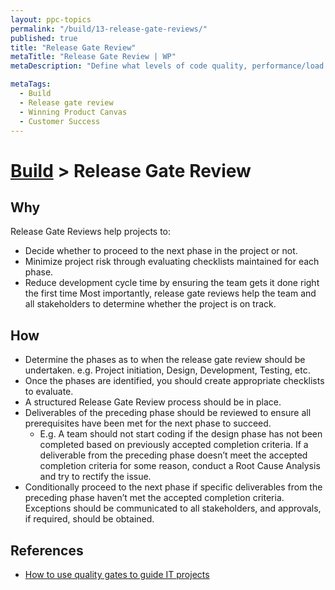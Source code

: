 ```yaml
---
layout: ppc-topics 
permalink: "/build/13-release-gate-reviews/"
published: true
title: "Release Gate Review"
metaTitle: "Release Gate Review | WP"
metaDescription: "Define what levels of code quality, performance/load testing matrices that qualify as passed for a production release. Implement automation or manual verification."

metaTags:
  - Build
  - Release gate review
  - Winning Product Canvas
  - Customer Success
---
```

# [Build](../) > Release Gate Review

## Why
Release Gate Reviews help projects to:
- Decide whether to proceed to the next phase in the project or not.
- Minimize project risk through evaluating checklists maintained for each phase.
- Reduce development cycle time by ensuring the team gets it done right the first time Most importantly, release gate reviews help the team and all stakeholders to determine whether the project is on track.


## How

- Determine the phases as to when the release gate review should be undertaken. e.g. Project initiation, Design, Development, Testing, etc.
- Once the phases are identified, you should create appropriate checklists to evaluate.
- A structured Release Gate Review process should be in place.
- Deliverables of the preceding phase should be reviewed to ensure all prerequisites have been met for the next phase to succeed.
  - E.g. A team should not start coding if the design phase has not been completed based on previously accepted completion criteria. If a deliverable from the preceding phase doesn’t meet the accepted completion criteria for some reason, conduct a Root Cause Analysis and try to rectify the issue.
- Conditionally proceed to the next phase if specific deliverables from the preceding phase haven’t met the accepted completion criteria. Exceptions should be communicated to all stakeholders, and approvals, if required, should be obtained.

## References
- [How to use quality gates to guide IT projects](https://www.techrepublic.com/article/how-to-use-quality-gates-to-guide-it-projects/)
